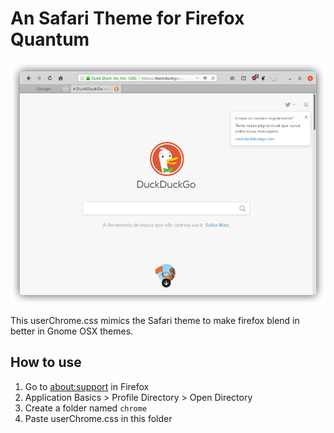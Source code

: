 # An Safari Theme for Firefox Quantum

![Screenshot](screenshot@2x.jpg)

This userChrome.css mimics the Safari theme to make firefox blend in better in Gnome OSX themes.

## How to use
1. Go to [about:support](about:support) in Firefox
2. Application Basics > Profile Directory > Open Directory
3. Create a folder named `chrome`
4. Paste userChrome.css in this folder
